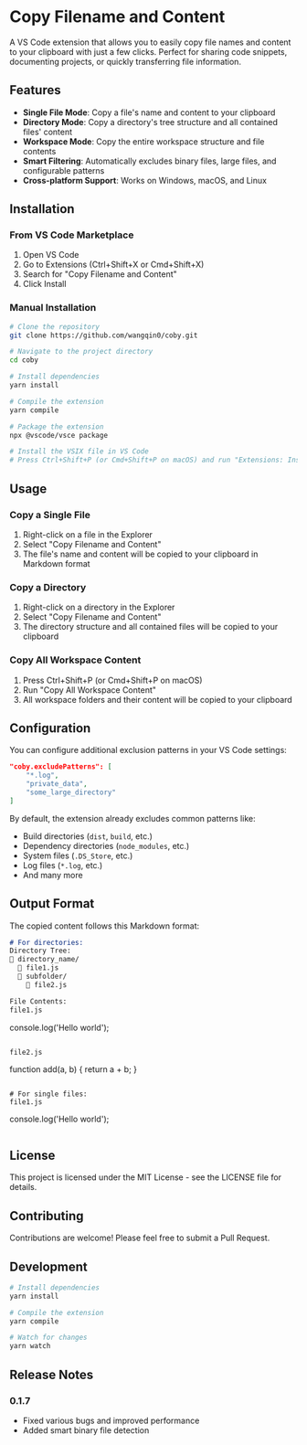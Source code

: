 # Copy Filename and Content

A VS Code extension that allows you to easily copy file names and content to your clipboard with just a few clicks. Perfect for sharing code snippets, documenting projects, or quickly transferring file information.

## Features

- **Single File Mode**: Copy a file's name and content to your clipboard
- **Directory Mode**: Copy a directory's tree structure and all contained files' content
- **Workspace Mode**: Copy the entire workspace structure and file contents
- **Smart Filtering**: Automatically excludes binary files, large files, and configurable patterns
- **Cross-platform Support**: Works on Windows, macOS, and Linux

## Installation

### From VS Code Marketplace

1. Open VS Code
2. Go to Extensions (Ctrl+Shift+X or Cmd+Shift+X)
3. Search for "Copy Filename and Content"
4. Click Install

### Manual Installation

```bash
# Clone the repository
git clone https://github.com/wangqin0/coby.git

# Navigate to the project directory
cd coby

# Install dependencies
yarn install

# Compile the extension
yarn compile

# Package the extension
npx @vscode/vsce package

# Install the VSIX file in VS Code
# Press Ctrl+Shift+P (or Cmd+Shift+P on macOS) and run "Extensions: Install from VSIX..."
```

## Usage

### Copy a Single File

1. Right-click on a file in the Explorer
2. Select "Copy Filename and Content"
3. The file's name and content will be copied to your clipboard in Markdown format

### Copy a Directory

1. Right-click on a directory in the Explorer
2. Select "Copy Filename and Content"
3. The directory structure and all contained files will be copied to your clipboard

### Copy All Workspace Content

1. Press Ctrl+Shift+P (or Cmd+Shift+P on macOS)
2. Run "Copy All Workspace Content"
3. All workspace folders and their content will be copied to your clipboard

## Configuration

You can configure additional exclusion patterns in your VS Code settings:

```json
"coby.excludePatterns": [
    "*.log",
    "private_data",
    "some_large_directory"
]
```

By default, the extension already excludes common patterns like:
- Build directories (`dist`, `build`, etc.)
- Dependency directories (`node_modules`, etc.)
- System files (`.DS_Store`, etc.)
- Log files (`*.log`, etc.)
- And many more

## Output Format

The copied content follows this Markdown format:

```markdown
# For directories:
Directory Tree:
📁 directory_name/
  📄 file1.js
  📁 subfolder/
    📄 file2.js

File Contents:
file1.js
```
console.log('Hello world');
```

file2.js
```
function add(a, b) {
  return a + b;
}
```

# For single files:
file1.js
```
console.log('Hello world');
```
```

## License

This project is licensed under the MIT License - see the LICENSE file for details.

## Contributing

Contributions are welcome! Please feel free to submit a Pull Request.

## Development

```bash
# Install dependencies
yarn install

# Compile the extension
yarn compile

# Watch for changes
yarn watch
```

## Release Notes

### 0.1.7
- Fixed various bugs and improved performance
- Added smart binary file detection